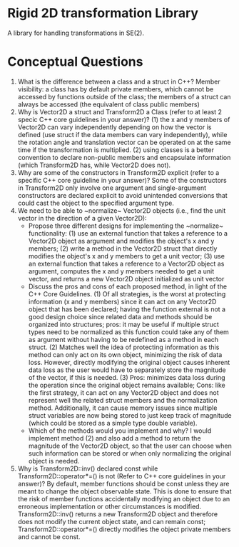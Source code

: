 # Rigid 2D transformation Library
A library for handling transformations in SE(2).

# Conceptual Questions
1. What is the difference between a class and a struct in C++? Member visibility: a class has by default private members, which cannot be accessed by functions outside of the class; the members of a struct can always be accessed (the equivalent of class public members)
2. Why is Vector2D a struct and Transform2D a Class (refer to at least 2 specic C++ core guidelines in your answer)? (1) the x and y members of Vector2D can vary independently depending on how the vector is defined (use struct if the data members can vary independently), while the rotation angle and translation vector can be operated on at the same time if the transformation is multiplied. (2) using classes is a better convention to declare non-public members and encapsulate information (which Transform2D has, while Vector2D does not).
3. Why are some of the constructors in Transform2D explicit (refer to a specific C++ core guideline in your answer)? Some of the constructors in Transform2D only involve one argument and single-argument constructors are declared explicit to avoid unintended conversions that could cast the object to the specified argument type.
4. We need to be able to ~normalize~ Vector2D objects (i.e., find the unit vector in the direction of a given Vector2D):
   - Propose three different designs for implementing the ~normalize~ functionality: (1) use an external function that takes a reference to a Vector2D object as argument and modifies the object's x and y members; (2) write a method in the Vector2D struct that directly modifies the object's x and y members to get a unit vector; (3) use an external function that takes a reference to a Vector2D object as argument, computes the x and y members needed to get a unit vector, and returns a new Vector2D object initialized as unit vector
   - Discuss the pros and cons of each proposed method, in light of the C++ Core Guidelines. (1) Of all strategies, is the worst at protecting information (x and y members) since it can act on any Vector2D object that has been declared; having the function external is not a good design choice since related data and methods should be organized into structures; pros: it may be useful if multiple struct types need to be normalized as this function could take any of them as argument without having to be redefined as a method in each struct. (2) Matches well the idea of protecting information as this method can only act on its own object, minimizing the risk of data loss. However, directly modifying the original object causes inherent data loss as the user would have to separately store the magnitude of the vector, if this is needed. (3) Pros: minimizes data loss during the operation since the original object remains available; Cons: like the first strategy, it can act on any Vector2D object and does not represent well the related struct members and the normalization method. Additionally, it can cause memory issues since multiple struct variables are now being stored to just keep track of magnitude (which could be stored as a simple type double variable).
   - Which of the methods would you implement and why? I would implement method (2) and also add a method to return the magnitude of the Vector2D object, so that the user can choose when such information can be stored or when only normalizing the original object is needed.
5. Why is Transform2D::inv() declared const while Transform2D::operator\*=() is not (Refer to C++ core guidelines in your answer)? By default, member functions should be const unless they are meant to change the object observable state. This is done to ensure that the risk of member functions accidentally modifying an object due to an erroneous implementation or other circumstances is modified. Transform2D::inv() returns a new Transform2D object and therefore does not modify the current object state, and can remain const; Transform2D::operator\*=() directly modifies the object private members and cannot be const.
